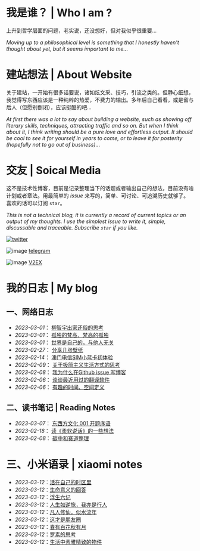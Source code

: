 # 我是谁？ | Who l am ?
上升到哲学层面的问题，老实说，还没想好，但对我似乎很重要...

_Moving up to a philosophical level is something that I honestly haven't thought about yet, but it seems important to me..._

# 建站想法 | About Website
关于建站，一开始有很多话要说，诸如炫文采、技巧，引流之类的。但静心细想，我觉得写东西应该是一种纯粹的热爱，不费力的输出。多年后自己看看，或是留与后人（但愿别倒闭），应该挺酷的吧...

_At first there was a lot to say about building a website, such as showing off literary skills, techniques, attracting traffic and so on. But when I think about it, I think writing should be a pure love and effortless output. It should be cool to see it for yourself in years to come, or to leave it for posterity (hopefully not to go out of business)..._
# 交友 | Soical Media
这不是技术性博客，目前是记录整理当下的话题或者输出自己的想法，目前没有啥计划或者章法。用最简单的 _issue_ 来写的，简单、可讨论、可追溯历史就够了。喜欢的话可以订阅 `star`。

_This is not a technical blog, it is currently a record of current topics or an output of my thoughts. I use the simplest _issue_ to write it, simple, discussable and traceable. Subscribe `star` if you like._

[![twitter](https://img.shields.io/badge/twitter-1DA1F2?style=for-the-badge&logo=twitter&logoColor=white)](https://twitter.com/rotkaka13)

![image](https://user-images.githubusercontent.com/122953296/222032635-f5da0177-7ba3-4c05-acbc-3c92797c7524.png) [telegram](https://t.me/quweixiaoji) 

![image](https://user-images.githubusercontent.com/122953296/222033991-5d535bfd-859d-4628-ba32-94b4ed9b4028.png) [V2EX](https://www.v2ex.com/member/freepoint)

# 我的日志 | My blog
## 一、网络日志
* _2023-03-01_： [柳智宇出家还俗的思考](https://github.com/freepoint-jsj/freepoint.GitHub.io/issues/11#issue-1604395962)
* _2023-03-01_： [孤独的梵高，梵高的孤独](https://github.com/freepoint-jsj/freepoint.GitHub.io/issues/10#issue-1604392458)
* _2023-03-01_： [世界是自己的，与他人无关](https://github.com/freepoint-jsj/freepoint.GitHub.io/issues/9#issue-1604385717)
* _2023-02-27_： [分享几张壁纸](https://github.com/freepoint-jsj/freepoint.GitHub.io/blob/134d8457220af8a683609ab7384b0c0764376ef6/%E5%88%86%E4%BA%AB%E5%87%A0%E5%BC%A0%E5%A3%81%E7%BA%B8.md)
* _2023-02-14_： [澳门电信SIM小蓝卡初体验](https://github.com/freepoint-jsj/freepoint.GitHub.io/issues/7#issue-1583917910)
* _2023-02-09_： [关于极简主义生活方式的思考](https://github.com/freepoint-jsj/freepoint.GitHub.io/issues/5#issue-1577294481)
* _2023-02-08_： [我为什么在Github issue 写博客](https://github.com/freepoint-jsj/freepoint.GitHub.io/issues/4#issue-1575885261)
* _2023-02-06_： [谈谈最近用过的翻译软件](https://github.com/freepoint-jsj/freepoint.GitHub.io/issues/1#issue-1571858794)   
* _2023-02-06_： [有趣的时间、空间定义](https://github.com/freepoint-jsj/freepoint.GitHub.io/issues/2#issue-1571862184)

## 二、读书笔记 | Reading Notes
* _2023-03-07_： [东西方文化 001 开题序语](https://github.com/freepoint-jsj/freepoint.GitHub.io/issues/14#issue-1612972531)
* _2023-02-18_： [读《柔软说话》的一些想法](https://github.com/freepoint-jsj/freepoint.GitHub.io/issues/8#issue-1590360853)
* _2023-02-08_： [碳中和赛道整理](https://github.com/freepoint-jsj/freepoint.GitHub.io/blob/e2eafda802568f948f743ec913c056551e0b9db6/2022-10-14%20_%20%E7%A2%B3%E4%B8%AD%E5%92%8C%E8%B5%9B%E9%81%93%E6%95%B4%E7%90%86.md)

# 三、小米语录 | xiaomi notes
* _2023-03-12_：[活在自己的时区里](https://github.com/freepoint-jsj/freepoint.GitHub.io/issues/21#issue-1620039892)
* _2023-03-12_：[生命意义的回答](https://github.com/freepoint-jsj/freepoint.GitHub.io/issues/22#issue-1620041019)
* _2023-03-12_：[浮生六记](https://github.com/freepoint-jsj/freepoint.GitHub.io/issues/23#issue-1620041359)
* _2023-03-12_：[人生如逆旅，我亦是行人](https://github.com/freepoint-jsj/freepoint.GitHub.io/issues/24#issue-1620042837)
* _2023-03-12_：[凡人修仙，似水流年](https://github.com/freepoint-jsj/freepoint.GitHub.io/issues/25#issue-1620043568)
* _2023-03-12_：[这才是朋友圈](https://github.com/freepoint-jsj/freepoint.GitHub.io/issues/26#issue-1620044230)
* _2023-03-12_：[春有百花秋有月 ](https://github.com/freepoint-jsj/freepoint.GitHub.io/issues/27#issue-1620044749)
* _2023-03-12_：[罗素的思考](https://github.com/freepoint-jsj/freepoint.GitHub.io/issues/28#issue-1620045142)
* _2023-03-12_：[生活中素雅精致的物件](https://github.com/freepoint-jsj/freepoint.GitHub.io/issues/29#issue-1620045657)

